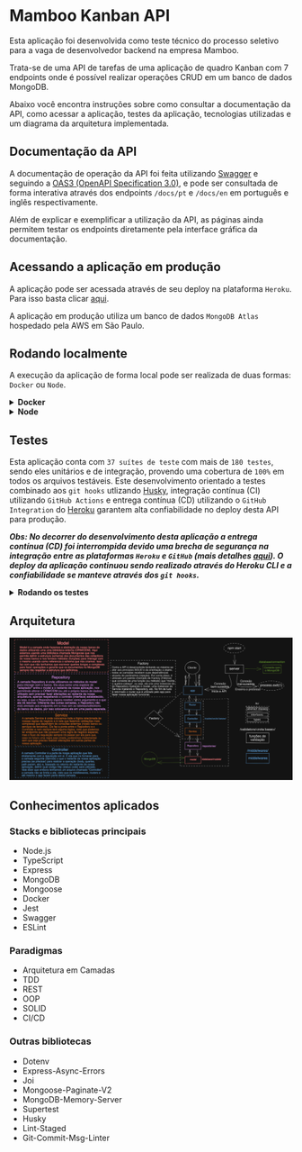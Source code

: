 # Mamboo Kanban API

Esta aplicação foi desenvolvida como teste técnico do processo seletivo para a vaga de desenvolvedor backend na empresa Mamboo.

Trata-se de uma API de tarefas de uma aplicação de quadro Kanban com 7 endpoints onde é possível realizar operações CRUD em um banco de dados MongoDB.

Abaixo você encontra instruções sobre como consultar a documentação da API, como acessar a aplicação, testes da aplicação, tecnologias utilizadas e um diagrama da arquitetura implementada.

## Documentação da API

A documentação de operação da API foi feita utilizando [Swagger](https://swagger.io/) e seguindo a [OAS3 (OpenAPI Specification 3.0)](https://swagger.io/specification/), e pode ser consultada de forma interativa através dos endpoints `/docs/pt` e `/docs/en` em português e inglês respectivamente.

Além de explicar e exemplificar a utilização da API, as páginas ainda permitem testar os endpoints diretamente pela interface gráfica da documentação.

## Acessando a aplicação em produção

A aplicação pode ser acessada através de seu deploy na plataforma `Heroku`. Para isso basta clicar [aqui](https://mamboo-kanban-api.herokuapp.com/docs/pt/).

A aplicação em produção utiliza um banco de dados `MongoDB Atlas` hospedado pela AWS em São Paulo.

## Rodando localmente

A execução da aplicação de forma local pode ser realizada de duas formas: `Docker` ou `Node`.

<details>
  <summary><b>Docker</b></summary><br>

***Para rodar a API localmente utilizando Docker, certifique-se de ter o [Docker](https://docs.docker.com/get-docker/) e o [Docker-Compose](https://docs.docker.com/compose/install/) instalados em sua máquina.***

Obs: Docker e Docker-Compose utilizados no desenvolvimento e execução deste projeto estavam nas versões `20.10.13` e `1.29.2` respectivamente.

1. Clone o projeto

```bash
  git clone git@github.com:GabrielGaspar447/Mamboo-Kanban-API.git
```

2. Entre no diretório do projeto

```bash
  cd Mamboo-Kanban-API
```

3. Suba a orquestração de containers

```bash
  docker-compose up --build -d
```

4. A aplicação estará pronta para uso quando a saída no seu terminal ficar assim

```bash
  Creating mk_db ... done
  Creating mk_api ... done
```

5. A aplicação poderá ser acessada através de

```bash
  http://localhost:3001
```

6. Para encerrar a aplicação basta executar o comando

```bash
  docker-compose down --rmi local --volumes --remove-orphans
```

***Caso a saída no seu terminal após o passo 4 seja um erro contendo a mensagem `Ports are not available`, abra o arquivo docker-compose.yml e siga as instruções para alterar a porta 3001 para outra que esteja disponível em sua máquina. Após realizar a alteração salve o arquivo e execute o passo 4 novamente.***
</details>

<details>
  <summary><b>Node</b></summary><br>

***Para rodar a API localmente utilizando Node, certifique-se de ter o [Node](https://nodejs.org/en/) instalado em sua máquina e um banco de dados [MongoDB](https://www.mongodb.com/) disponível para ser utilizado.***

Obs: Node e MongoDB utilizados no desenvolvimento e execução deste projeto estavam nas versões `16.13.0` e `5.0.7` respectivamente.

1. Clone o projeto

```bash
  git clone git@github.com:GabrielGaspar447/Mamboo-Kanban-API.git
```

2. Entre no diretório do projeto

```bash
  cd Mamboo-Kanban-API
```

3. Instale as dependências

```bash
  npm install
```

4. Configure na raiz da aplicação um arquivo .env com as seguintes variáveis de ambiente

```bash
  PORT=<Porta onde a aplicação irá rodar (Padrão: 3001)>
  MONGO_URI=<URI de acesso ao MongoDB (Padrão: mongodb://localhost:27017/mamboo-kanban-api)>
```

5. Rode a aplicação

```bash
  npm start
```

6. A aplicação estará pronta para uso quando a saída no seu terminal ficar assim

```bash
  Database connection established
  Database seed with 28 random tasks (Aparece apenas na primeira vez)
  Server is running on port <porta utilizada no .env>
```

7. A aplicação poderá ser acessada através de

```bash
  http://localhost:<porta utilizada no .env>
```

8. Para encerrar a aplicação basta pressionar `Ctrl + C` no terminal
</details>

## Testes

Esta aplicação conta com `37 suítes de teste` com mais de `180 testes`, sendo eles unitários e de integração, provendo uma cobertura de `100%` em todos os arquivos testáveis. Este desenvolvimento orientado a testes combinado aos `git hooks` utlizando [Husky](https://github.com/typicode/husky), integração contínua (CI) utilizando `GitHub Actions` e entrega contínua (CD) utilizando o `GitHub Integration` do [Heroku](https://devcenter.heroku.com/articles/github-integration) garantem alta confiabilidade no deploy desta API para produção.

***Obs: No decorrer do desenvolvimento desta aplicação a entrega contínua (CD) foi interrompida devido uma brecha de segurança na integração entre as plataformas `Heroku` e `GitHub` (mais detalhes [aqui](https://status.heroku.com/incidents/2413)). O deploy da aplicação continuou sendo realizado através do Heroku CLI e a confiabilidade se manteve através dos `git hooks`.***

  <details>
  <summary><b>Rodando os testes</b></summary><br>
    
***Para rodar os testes, certifique-se de ter o [Node](https://nodejs.org/en/) instalado em sua máquina. Não é necessário um banco de dados [MongoDB](https://www.mongodb.com/) disponível, os testes de integração são executados utilizando [MongoDB-Memory-Server](https://github.com/nodkz/mongodb-memory-server).***

Obs: Node utilizado no desenvolvimento e execução dos testes deste projeto estava na versão `16.13.0`.

1. Clone o projeto

```bash
  git clone git@github.com:GabrielGaspar447/Mamboo-Kanban-API.git
```

2. Entre no diretório do projeto

```bash
  cd Mamboo-Kanban-API
```

3. Instale as dependências

```bash
  npm install
```

5. Rode os testes

```bash
  npm test
```
</details>

## Arquitetura

![Diagrama da arquitetura](/architecture.png "Diagrama da arquitetura")

## Conhecimentos aplicados

### Stacks e bibliotecas principais

- Node.js
- TypeScript
- Express
- MongoDB
- Mongoose
- Docker
- Jest
- Swagger
- ESLint

### Paradigmas

- Arquitetura em Camadas
- TDD
- REST
- OOP
- SOLID
- CI/CD

### Outras bibliotecas

- Dotenv
- Express-Async-Errors
- Joi
- Mongoose-Paginate-V2
- MongoDB-Memory-Server
- Supertest
- Husky
- Lint-Staged
- Git-Commit-Msg-Linter
